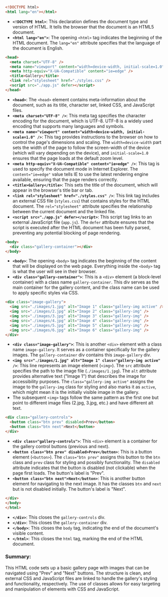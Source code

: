 ```html
<!DOCTYPE html>
<html lang="en"></html>
```

- **`<!DOCTYPE html>`**: This declaration defines the document type and version of HTML. It tells the browser that the document is an HTML5 document.
- **`<html lang="en">`**: The opening `<html>` tag indicates the beginning of the HTML document. The `lang="en"` attribute specifies that the language of the document is English.

```html
<head>
  <meta charset="UTF-8" />
  <meta name="viewport" content="width=device-width, initial-scale=1.0" />
  <meta http-equiv="X-UA-Compatible" content="ie=edge" />
  <title>Gallery</title>
  <link rel="stylesheet" href="./styles.css" />
  <script src="./app.js" defer></script>
</head>
```

- **`<head>`**: The `<head>` element contains meta-information about the document, such as its title, character set, linked CSS, and JavaScript files.
- **`<meta charset="UTF-8" />`**: This meta tag specifies the character encoding for the document, which is UTF-8. UTF-8 is a widely used encoding that supports many languages and symbols.
- **`<meta name="viewport" content="width=device-width, initial-scale=1.0" />`**: This tag provides instructions to the browser on how to control the page's dimensions and scaling. The `width=device-width` part sets the width of the page to follow the screen-width of the device (which will vary depending on the device), and `initial-scale=1.0` ensures that the page loads at the default zoom level.
- **`<meta http-equiv="X-UA-Compatible" content="ie=edge" />`**: This tag is used to specify the document mode in Internet Explorer. The `content="ie=edge"` value tells IE to use the latest rendering engine available, ensuring that the page renders correctly.
- **`<title>Gallery</title>`**: This sets the title of the document, which will appear in the browser's title bar or tab.
- **`<link rel="stylesheet" href="./styles.css" />`**: This link tag includes an external CSS file (`styles.css`) that contains styles for the HTML document. The `rel="stylesheet"` attribute specifies the relationship between the current document and the linked file.
- **`<script src="./app.js" defer></script>`**: This script tag links to an external JavaScript file (`app.js`). The `defer` attribute ensures that the script is executed after the HTML document has been fully parsed, preventing any potential blocking of page rendering.

```html
<body>
  <div class="gallery-container"></div>
</body>
```

- **`<body>`**: The opening `<body>` tag indicates the beginning of the content that will be displayed on the web page. Everything inside the `<body>` tag is what the user will see in their browser.
- **`<div class="gallery-container">`**: This is a `<div>` element (a block-level container) with a class name `gallery-container`. This div serves as the main container for the gallery content, and the class name can be used to apply specific styles via CSS.

```html
<div class="image-gallery">
  <img src="./images/1.jpg" alt="Image 1" class="gallery-img active" />
  <img src="./images/2.jpg" alt="Image 2" class="gallery-img" />
  <img src="./images/3.jpg" alt="Image 3" class="gallery-img" />
  <img src="./images/4.jpg" alt="Image 4" class="gallery-img" />
  <img src="./images/5.jpg" alt="Image 5" class="gallery-img" />
  <img src="./images/6.jpg" alt="Image 6" class="gallery-img" />
</div>
```

- **`<div class="image-gallery">`**: This is another `<div>` element with a class name `image-gallery`. It serves as a container specifically for the gallery images. The `gallery-container` div contains this `image-gallery` div.
- **`<img src="./images/1.jpg" alt="Image 1" class="gallery-img active" />`**: This line represents an image element (`<img>`). The `src` attribute specifies the path to the image file (`./images/1.jpg`). The `alt` attribute provides alternative text ("Image 1") that describes the image for accessibility purposes. The `class="gallery-img active"` assigns the image to the `gallery-img` class for styling and also marks it as `active`, which might mean it is the initially visible image in the gallery.
- The subsequent `<img>` tags follow the same pattern as the first one but point to different image files (2.jpg, 3.jpg, etc.) and have different alt text.

```html
<div class="gallery-controls">
  <button class="btn prev" disabled>Prev</button>
  <button class="btn next">Next</button>
</div>
```

- **`<div class="gallery-controls">`**: This `<div>` element is a container for the gallery control buttons (previous and next).
- **`<button class="btn prev" disabled>Prev</button>`**: This is a button element (`<button>`). The `class="btn prev"` assigns this button to the `btn` class and `prev` class for styling and possibly functionality. The `disabled` attribute indicates that the button is disabled (not clickable) when the page first loads. The button's label is "Prev".
- **`<button class="btn next">Next</button>`**: This is another button element for navigating to the next image. It has the classes `btn` and `next` but is not disabled initially. The button's label is "Next".

```html
</div>
</body>
</html>
```

- **`</div>`**: This closes the `gallery-controls` div.
- **`</div>`**: This closes the `gallery-container` div.
- **`</body>`**: This closes the `body` tag, indicating the end of the document's visible content.
- **`</html>`**: This closes the `html` tag, marking the end of the HTML document.

### Summary:

This HTML code sets up a basic gallery page with images that can be navigated using "Prev" and "Next" buttons. The structure is clean, and external CSS and JavaScript files are linked to handle the gallery's styling and functionality, respectively. The use of classes allows for easy targeting and manipulation of elements with CSS and JavaScript.
